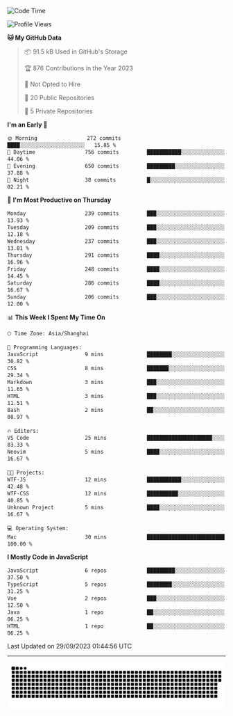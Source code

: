 <!--
<picture>
  <source
    srcset="https://github-readme-stats.vercel.app/api?username=kevinxft&show_icons=true&theme=dark"
    media="(prefers-color-scheme: dark)"
  />
  <source
    srcset="https://github-readme-stats.vercel.app/api?username=kevinxft&show_icons=true"
    media="(prefers-color-scheme: light), (prefers-color-scheme: no-preference)"
  />
  <img src="https://github-readme-stats.vercel.app/api?username=kevinxft&show_icons=true" />
</picture>
-->

<!--START_SECTION:waka-->
![Code Time](http://img.shields.io/badge/Code%20Time-1%2C258%20hrs%2055%20mins-blue)

![Profile Views](http://img.shields.io/badge/Profile%20Views-0-blue)

**🐱 My GitHub Data** 

> 📦 91.5 kB Used in GitHub's Storage 
 > 
> 🏆 876 Contributions in the Year 2023
 > 
> 🚫 Not Opted to Hire
 > 
> 📜 20 Public Repositories 
 > 
> 🔑 5 Private Repositories 
 > 
**I'm an Early 🐤** 

```text
🌞 Morning                272 commits         ████░░░░░░░░░░░░░░░░░░░░░   15.85 % 
🌆 Daytime                756 commits         ███████████░░░░░░░░░░░░░░   44.06 % 
🌃 Evening                650 commits         █████████░░░░░░░░░░░░░░░░   37.88 % 
🌙 Night                  38 commits          █░░░░░░░░░░░░░░░░░░░░░░░░   02.21 % 
```
📅 **I'm Most Productive on Thursday** 

```text
Monday                   239 commits         ███░░░░░░░░░░░░░░░░░░░░░░   13.93 % 
Tuesday                  209 commits         ███░░░░░░░░░░░░░░░░░░░░░░   12.18 % 
Wednesday                237 commits         ███░░░░░░░░░░░░░░░░░░░░░░   13.81 % 
Thursday                 291 commits         ████░░░░░░░░░░░░░░░░░░░░░   16.96 % 
Friday                   248 commits         ████░░░░░░░░░░░░░░░░░░░░░   14.45 % 
Saturday                 286 commits         ████░░░░░░░░░░░░░░░░░░░░░   16.67 % 
Sunday                   206 commits         ███░░░░░░░░░░░░░░░░░░░░░░   12.00 % 
```


📊 **This Week I Spent My Time On** 

```text
🕑︎ Time Zone: Asia/Shanghai

💬 Programming Languages: 
JavaScript               9 mins              ████████░░░░░░░░░░░░░░░░░   30.82 % 
CSS                      8 mins              ███████░░░░░░░░░░░░░░░░░░   29.34 % 
Markdown                 3 mins              ███░░░░░░░░░░░░░░░░░░░░░░   11.65 % 
HTML                     3 mins              ███░░░░░░░░░░░░░░░░░░░░░░   11.51 % 
Bash                     2 mins              ██░░░░░░░░░░░░░░░░░░░░░░░   08.97 % 

🔥 Editors: 
VS Code                  25 mins             █████████████████████░░░░   83.33 % 
Neovim                   5 mins              ████░░░░░░░░░░░░░░░░░░░░░   16.67 % 

🐱‍💻 Projects: 
WTF-JS                   12 mins             ███████████░░░░░░░░░░░░░░   42.48 % 
WTF-CSS                  12 mins             ██████████░░░░░░░░░░░░░░░   40.85 % 
Unknown Project          5 mins              ████░░░░░░░░░░░░░░░░░░░░░   16.67 % 

💻 Operating System: 
Mac                      30 mins             █████████████████████████   100.00 % 
```

**I Mostly Code in JavaScript** 

```text
JavaScript               6 repos             █████████░░░░░░░░░░░░░░░░   37.50 % 
TypeScript               5 repos             ████████░░░░░░░░░░░░░░░░░   31.25 % 
Vue                      2 repos             ███░░░░░░░░░░░░░░░░░░░░░░   12.50 % 
Java                     1 repo              ██░░░░░░░░░░░░░░░░░░░░░░░   06.25 % 
HTML                     1 repo              ██░░░░░░░░░░░░░░░░░░░░░░░   06.25 % 
```




 Last Updated on 29/09/2023 01:44:56 UTC
<!--END_SECTION:waka-->

---

<picture>
  <source media="(prefers-color-scheme: dark)" srcset="https://raw.githubusercontent.com/kevinxft/kevinxft/output/github-contribution-grid-snake-dark.svg">
  <source media="(prefers-color-scheme: light)" srcset="https://raw.githubusercontent.com/kevinxft/kevinxft/output/github-contribution-grid-snake.svg">
  <img alt="github contribution grid snake animation" src="https://raw.githubusercontent.com/kevinxft/kevinxft/output/github-contribution-grid-snake.svg">
</picture>
